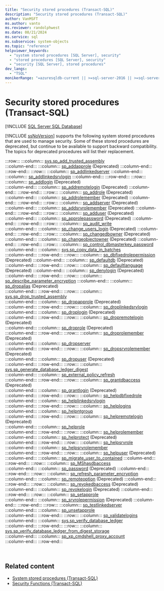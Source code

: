 ```yaml
---
title: "Security stored procedures (Transact-SQL)"
description: "Security stored procedures (Transact-SQL)"
author: VanMSFT
ms.author: vanto
ms.reviewer: randolphwest
ms.date: 08/21/2024
ms.service: sql
ms.subservice: system-objects
ms.topic: "reference"
helpviewer_keywords:
  - "system stored procedures [SQL Server], security"
  - "stored procedures [SQL Server], security"
  - "security [SQL Server], stored procedures"
dev_langs:
  - "TSQL"
monikerRange: "=azuresqldb-current || >=sql-server-2016 || >=sql-server-linux-2017 || =azuresqldb-mi-current"
---
```

# Security stored procedures (Transact-SQL)

[!INCLUDE [SQL Server SQL Database](../../includes/applies-to-version/sql-asdb.md)]

[!INCLUDE [ssNoVersion](../../includes/ssnoversion-md.md)] supports the following system stored procedures that are used to manage security. Some of these stored procedures are deprecated, but continue to be available to support backward compatibility. The topics for deprecated procedures will list their replacement.

:::row:::
    :::column:::
        [sys.sp_add_trusted_assembly]( sys-sp-add-trusted-assembly-transact-sql.md)  
    :::column-end:::
    :::column:::
        [sp_addapprole](sp-addapprole-transact-sql.md) (Deprecated)
    :::column-end:::
:::row-end:::
:::row:::
    :::column:::
        [sp_addlinkedserver](sp-addlinkedserver-transact-sql.md)
    :::column-end:::
    :::column:::
        [sp_addlinkedsrvlogin](sp-addlinkedsrvlogin-transact-sql.md)
    :::column-end:::
:::row-end:::
:::row:::
    :::column:::
        [sp_addlogin](sp-addlogin-transact-sql.md) (Deprecated)  
    :::column-end:::
    :::column:::
        [sp_addremotelogin](sp-addremotelogin-transact-sql.md) (Deprecated)
    :::column-end:::
:::row-end:::
:::row:::
    :::column:::
        [sp_addrole](sp-addrole-transact-sql.md) (Deprecated)  
    :::column-end:::
    :::column:::
        [sp_addrolemember](sp-addrolemember-transact-sql.md) (Deprecated)
    :::column-end:::
:::row-end:::
:::row:::
    :::column:::
        [sp_addserver](sp-addserver-transact-sql.md) (Deprecated)  
    :::column-end:::
    :::column:::
        [sp_addsrvrolemember](sp-addsrvrolemember-transact-sql.md) (Deprecated)
    :::column-end:::
:::row-end:::
:::row:::
    :::column:::
        [sp_adduser](sp-adduser-transact-sql.md) (Deprecated)  
    :::column-end:::
    :::column:::
        [sp_approlepassword](sp-approlepassword-transact-sql.md) (Deprecated)
    :::column-end:::
:::row-end:::
:::row:::
    :::column:::
        [sp_audit_write](sp-audit-write-transact-sql.md)  
    :::column-end:::
    :::column:::
        [sp_change_users_login](sp-change-users-login-transact-sql.md) (Deprecated)
    :::column-end:::
:::row-end:::
:::row:::
    :::column:::
        [sp_changedbowner](sp-changedbowner-transact-sql.md) (Deprecated)  
    :::column-end:::
    :::column:::
        [sp_changeobjectowner](sp-changeobjectowner-transact-sql.md) (Deprecated)
    :::column-end:::
:::row-end:::
:::row:::
    :::column:::
        [sp_control_dbmasterkey_password](sp-control-dbmasterkey-password-transact-sql.md)  
    :::column-end:::
    :::column:::
        [sys.sp_copy_data_in_batches](sys-sp-copy-data-in-batches-transact-sql.md)  
    :::column-end:::
:::row-end:::
:::row:::
    :::column:::
        [sp_dbfixedrolepermission](sp-dbfixedrolepermission-transact-sql.md) (Deprecated)
    :::column-end:::
    :::column:::
        [sp_defaultdb](sp-defaultdb-transact-sql.md) (Deprecated)  
    :::column-end:::
:::row-end:::
:::row:::
    :::column:::
        [sp_defaultlanguage](sp-defaultlanguage-transact-sql.md) (Deprecated)
    :::column-end:::
    :::column:::
        [sp_denylogin](sp-denylogin-transact-sql.md) (Deprecated)  
    :::column-end:::
:::row-end:::
:::row:::
    :::column:::
        [sp_describe_parameter_encryption](sp-describe-parameter-encryption-transact-sql.md)
    :::column-end:::
    :::column:::
        [sp_dropalias](system-stored-procedures-transact-sql.md) (Deprecated)  
    :::column-end:::
:::row-end:::
:::row:::
    :::column:::
        [sys.sp_drop_trusted_assembly]( sys-sp-drop-trusted-assembly-transact-sql.md)  
    :::column-end:::
    :::column:::
        [sp_dropapprole](sp-dropapprole-transact-sql.md) (Deprecated)  
    :::column-end:::
:::row-end:::
:::row:::
    :::column:::
        [sp_droplinkedsrvlogin](sp-droplinkedsrvlogin-transact-sql.md)  
    :::column-end:::
    :::column:::
        [sp_droplogin](sp-droplogin-transact-sql.md) (Deprecated)  
    :::column-end:::
:::row-end:::
:::row:::
    :::column:::
        [sp_dropremotelogin](sp-dropremotelogin-transact-sql.md) (Deprecated)  
    :::column-end:::
    :::column:::
        [sp_droprole](sp-droprole-transact-sql.md) (Deprecated)  
    :::column-end:::
:::row-end:::
:::row:::
    :::column:::
        [sp_droprolemember](sp-droprolemember-transact-sql.md) (Deprecated)  
    :::column-end:::
    :::column:::
        [sp_dropserver](sp-dropserver-transact-sql.md)  
    :::column-end:::
:::row-end:::
:::row:::
    :::column:::
        [sp_dropsrvrolemember](sp-dropsrvrolemember-transact-sql.md) (Deprecated)  
    :::column-end:::
    :::column:::
        [sp_dropuser](sp-dropuser-transact-sql.md) (Deprecated)  
    :::column-end:::
:::row-end:::
:::row:::
    :::column:::
        [sys.sp_generate_database_ledger_digest](sys-sp-generate-database-ledger-digest-transact-sql.md)  
    :::column-end:::
    :::column:::
        [sp_external_policy_refresh](sp-external-policy-refresh-transact-sql.md)  
    :::column-end:::
:::row-end:::
:::row:::
    :::column:::
        [sp_grantdbaccess](sp-grantdbaccess-transact-sql.md) (Deprecated)  
    :::column-end:::
    :::column:::
        [sp_grantlogin](sp-grantlogin-transact-sql.md) (Deprecated)  
    :::column-end:::
:::row-end:::
:::row:::
    :::column:::
        [sp_helpdbfixedrole](sp-helpdbfixedrole-transact-sql.md)  
    :::column-end:::
    :::column:::
        [sp_helplinkedsrvlogin](sp-helplinkedsrvlogin-transact-sql.md)  
    :::column-end:::
:::row-end:::
:::row:::
    :::column:::
        [sp_helplogins](sp-helplogins-transact-sql.md)  
    :::column-end:::
    :::column:::
        [sp_helpntgroup](sp-helpntgroup-transact-sql.md)  
    :::column-end:::
:::row-end:::
:::row:::
    :::column:::
        [sp_helpremotelogin](sp-helpremotelogin-transact-sql.md) (Deprecated)  
    :::column-end:::
    :::column:::
        [sp_helprole](sp-helprole-transact-sql.md)  
    :::column-end:::
:::row-end:::
:::row:::
    :::column:::
        [sp_helprolemember](sp-helprolemember-transact-sql.md)  
    :::column-end:::
    :::column:::
        [sp_helprotect](sp-helprotect-transact-sql.md) (Deprecated)  
    :::column-end:::
:::row-end:::
:::row:::
    :::column:::
        [sp_helpsrvrole](sp-helpsrvrole-transact-sql.md)  
    :::column-end:::
    :::column:::
        [sp_helpsrvrolemember](sp-helpsrvrolemember-transact-sql.md)  
    :::column-end:::
:::row-end:::
:::row:::
    :::column:::
        [sp_helpuser](sp-helpuser-transact-sql.md) (Deprecated)  
    :::column-end:::
    :::column:::
        [sp_migrate_user_to_contained](sp-migrate-user-to-contained-transact-sql.md)
    :::column-end:::
:::row-end:::
:::row:::
    :::column:::
        [sp_MShasdbaccess](sp-mshasdbaccess-transact-sql.md)  
    :::column-end:::
    :::column:::
        [sp_password](sp-password-transact-sql.md) (Deprecated)
    :::column-end:::
:::row-end:::
:::row:::
    :::column:::
        [sp_refresh_parameter_encryption](sp-refresh-parameter-encryption-transact-sql.md)  
    :::column-end:::
    :::column:::
        [sp_remoteoption](sp-remoteoption-transact-sql.md) (Deprecated)
    :::column-end:::
:::row-end:::
:::row:::
    :::column:::
        [sp_revokedbaccess](sp-revokedbaccess-transact-sql.md) (Deprecated)  
    :::column-end:::
    :::column:::
        [sp_revokelogin](sp-revokelogin-transact-sql.md) (Deprecated)
    :::column-end:::
:::row-end:::
:::row:::
    :::column:::
        [sp_setapprole](sp-setapprole-transact-sql.md)  
    :::column-end:::
    :::column:::
        [sp_srvrolepermission](sp-srvrolepermission-transact-sql.md) (Deprecated)
    :::column-end:::
:::row-end:::
:::row:::
    :::column:::
        [sp_testlinkedserver](sp-testlinkedserver-transact-sql.md)  
    :::column-end:::
    :::column:::
        [sp_unsetapprole](sp-unsetapprole-transact-sql.md)  
    :::column-end:::
:::row-end:::
:::row:::
    :::column:::
        [sp_validatelogins](sp-validatelogins-transact-sql.md)  
    :::column-end:::
    :::column:::
        [sys.sp_verify_database_ledger](sys-sp-verify-database-ledger-transact-sql.md)  
    :::column-end:::
:::row-end:::
:::row:::
    :::column:::
        [sys.sp_verify_database_ledger_from_digest_storage](sys-sp-verify-database-ledger-from-digest-storage-transact-sql.md)  
    :::column-end:::
    :::column:::
        [sp_xp_cmdshell_proxy_account](sp-xp-cmdshell-proxy-account-transact-sql.md)  
    :::column-end:::
:::row-end:::

&nbsp;

## Related content

- [System stored procedures (Transact-SQL)](system-stored-procedures-transact-sql.md)
- [Security Functions (Transact-SQL)](../../t-sql/functions/security-functions-transact-sql.md)
